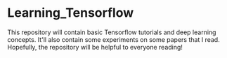 # Learning_Tensorflow
This repository will contain basic Tensorflow tutorials and deep learning concepts. It'll also contain some experiments on some papers that I read. Hopefully, the repository will be helpful to everyone reading!
